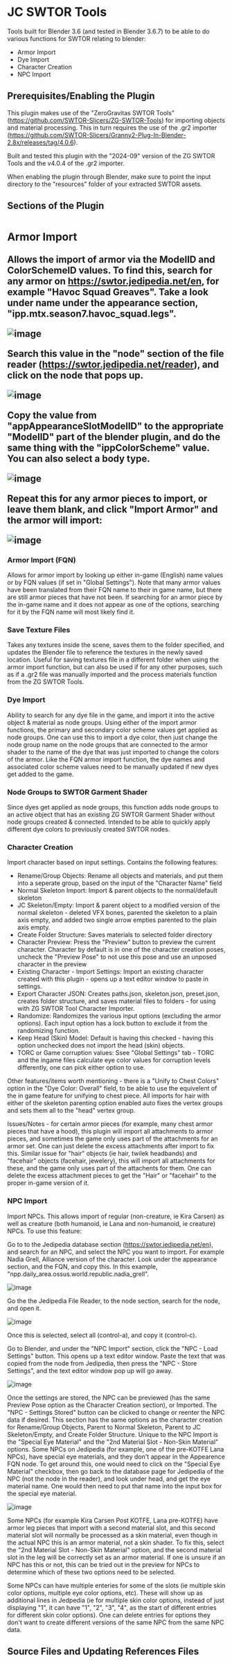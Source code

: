 **<h1>JC SWTOR Tools</h1>**

Tools built for Blender 3.6 (and tested in Blender 3.6.7) to be able to do various functions for SWTOR relating to blender:
- Armor Import
- Dye Import
- Character Creation
- NPC Import

**<h2>Prerequisites/Enabling the Plugin</h2>**

This plugin makes use of the "ZeroGravitas SWTOR Tools" (https://github.com/SWTOR-Slicers/ZG-SWTOR-Tools) for importing objects and material processing.  This in turn requires the use of the .gr2 importer (https://github.com/SWTOR-Slicers/Granny2-Plug-In-Blender-2.8x/releases/tag/4.0.6).

Built and tested this plugin with the "2024-09" version of the ZG SWTOR Tools and the v4.0.4 of the .gr2 importer.

When enabling the plugin through Blender, make sure to point the input directory to the "resources" folder of your extracted SWTOR assets.  

**<h2>Sections of the Plugin<h2>**

**<h3>Armor Import</h3>**

Allows the import of armor via the ModelID and ColorSchemeID values.  To find this, search for any armor on https://swtor.jedipedia.net/en, for example "Havoc Squad Greaves".  Take a look under name under the appearance section, "ipp.mtx.season7.havoc_squad.legs".

![image](https://github.com/user-attachments/assets/e41e89f7-5304-4376-bd28-47c89034f5e8)

Search this value in the "node" section of the file reader (https://swtor.jedipedia.net/reader), and click on the node that pops up.  

![image](https://github.com/user-attachments/assets/7aae6d6b-5cd9-49d6-8135-028b378c0902)

Copy the value from "appAppearanceSlotModelID" to the appropriate "ModelID" part of the blender plugin, and do the same thing with the "ippColorScheme" value.  You can also select a body type.  

![image](https://github.com/user-attachments/assets/fcf00d82-a7fc-451f-b8c5-17e186f2e7a2)

Repeat this for any armor pieces to import, or leave them blank, and click "Import Armor" and the armor will import:

![image](https://github.com/user-attachments/assets/debbc5ab-bc90-48e2-b46f-f6fdb066478a)

**<h3>Armor Import (FQN)</h3>**

Allows for armor import by looking up either in-game (English) name values or by FQN values (if set in "Global Settings").  Note that many armor values have been translated from their FQN name to their in game name, but there are still armor pieces that have not been.  If searching for an armor piece by the in-game name and it does not appear as one of the options, searching for it by the FQN name will most likely find it.

**<h3>Save Texture Files</h3>**

Takes any textures inside the scene, saves them to the folder specified, and updates the Blender file to reference the textures in the newly saved location.  Useful for saving textures file in a different folder when using the armor import function, but can also be used if for any other purposes, such as if a .gr2 file was manually imported and the process materials function from the ZG SWTOR Tools.

**<h3>Dye Import</h3>**

Ability to search for any dye file in the game, and import it into the active object & material as node groups.  Using either of the import armor functions, the primary and secondary color scheme values get applied as node groups.  One can use this to import a dye color, then just change the node group name on the node groups that are connected to the armor shader to the name of the dye that was just imported to change the colors of the armor.  Like the FQN armor import function, the dye names and associated color scheme values need to be manually updated if new dyes get added to the game.  

**<h3>Node Groups to SWTOR Garment Shader</h3>**

Since dyes get applied as node groups, this function adds node groups to an active object that has an existing ZG SWTOR Garment Shader without node groups created & connected.  Intended to be able to quickly apply different dye colors to previously created SWTOR nodes.  

**<h3>Character Creation</h3>**

Import character based on input settings.  Contains the following features:

- Rename/Group Objects: Rename all objects and materials, and put them into a seperate group, based on the input of the "Character Name" field
- Normal Skeleton Import: Import & parent objects to the normal/default skeleton
- JC Skeleton/Empty: Import & parent object to a modified version of the normal skeleton - deleted VFX bones, parented the skeleton to a plain axis empty, and added two single arrow empties parented to the plain axis empty.
- Create Folder Structure: Saves materials to selected folder directory
- Character Preview: Press the "Preview" button to preview the current character.  Character by default is in one of the character creation poses, uncheck the "Preview Pose" to not use this pose and use an unposed character in the preview
- Existing Character - Import Settings: Import an existing character created with this plugin - opens up a text editor window to paste in settings.
- Export Character JSON: Creates paths.json, skeleton.json, preset.json, creates folder structure, and saves material files to folders - for using with ZG SWTOR Tool Character Importer.
- Randomize: Randomizes the various input options (excluding the armor options).  Each input option has a lock button to exclude it from the randomizing function.
- Keep Head (Skin) Model: Default is having this checked - having this option unchecked does not import the head (skin) objects.
- TORC or Game corruption values: Ssee "Global Settings" tab - TORC and the ingame files calculate eye color values for corruption levels differently, one can pick either option to use.

Other features/items worth mentioning - there is a "Unify to Chest Colors" option in the "Dye Color: Overall" field, to be able to use the equivelent of the in game feature for unifying to chest piece.  All imports for hair with either of the skeleton parenting option enabled auto fixes the vertex groups and sets them all to the "head" vertex group. 

Issues/Notes - for certain armor pieces (for example, many chest armor pieces that have a hood), this plugin will import all attachments to armor pieces, and sometimes the game only uses part of the attachments for an armor set.  One can just delete the excess attachments after import to fix this.  Similar issue for "hair" objects (ie hair, twilek headbands) and "facehair" objects (facehair, jewelery), this will import all attachments for these, and the game only uses part of the attachents for them.  One can delete the excess attachment pieces to get the "Hair" or "facehair" to the proper in-game version of it.

**<h3>NPC Import</h3>**

Import NPCs.  This allows import of regular (non-creature, ie Kira Carsen) as well as creature (both humanoid, ie Lana and non-humanoid, ie creature) NPCs.  To use this feature:

Go to to the Jedipedia database section (https://swtor.jedipedia.net/en), and search for an NPC, and select the NPC you want to import.  For example Nadia Grell, Alliance version of the character.  Look under the appearance section, and the FQN, and copy this.  In this example, "npp.daily_area.ossus.world.republic.nadia_grell".    

![image](https://github.com/user-attachments/assets/102f4fd7-84f6-4701-a03c-f18b99b466ae)

Go the the Jedipedia File Reader, to the node section, search for the node, and open it.  

![image](https://github.com/user-attachments/assets/358c9171-5a00-4ea6-9f77-0ab534de15d2)

Once this is selected, select all (control-a), and copy it (control-c). 

Go to Blender, and under the "NPC Import" section, click the "NPC - Load Settings" button.  This opens up a text editor window.  Paste the text that was copied from the node from Jedipedia, then press the "NPC - Store Settings", and the text editor window pop up will go away.

![image](https://github.com/user-attachments/assets/7e0e6c32-e554-4a11-b62f-952a29756ecb)

Once the settings are stored, the NPC can be previewed (has the same Preview Pose option as the Character Creation section), or Imported.  The "NPC - Settings Stored" button can be clicked to change or reenter the NPC data if desired.  This section has the same options as the character creation for Rename/Group Objects, Parent to Normal Skeleton, Parent to JC Skeleton/Empty, and Create Folder Structure.  Unique to the NPC Import is the "Special Eye Material" and the "2nd Material Slot - Non-Skin Material" options.  Some NPCs on Jedipedia (for example, one of the pre-KOTFE Lana NPCs), have special eye materials, and they don't appear in the Appearence FQN node.  To get around this, one would need to click on the "Special Eye Material" checkbox, then go back to the database page for Jedipedia of the NPC (not the node in the reader), and look under head, and get the eye material name.  One would then need to put that name into the input box for the special eye material.  

![image](https://github.com/user-attachments/assets/c2b31a5f-56b8-40bd-a2d4-5360743d9653)

Some NPCs (for example Kira Carsen Post KOTFE, Lana pre-KOTFE) have armor leg pieces that import with a second material slot, and this second material slot will normally be processed as a skin material, even though in the actual NPC this is an armor material, not a skin shader.  To fix this, select the "2nd Material Slot - Non-Skin Material" option, and the second material slot in the leg will be correctly set as an armor material.  If one is unsure if an NPC has this or not, this can be tried out in the preview for NPCs to determine which of these two options need to be selected.

Some NPCs can have multiple enteries for some of the slots (ie multiple skin color options, multiple eye color options, etc).  These will show up as additional lines in Jedpedia (ie for multiple skin color options, instead of just displaying "1", it can have "1", "2", "3", "4", as the start of different entries for different skin color options).  One can delete entries for options they don't want to create different versions of the same NPC from the same NPC data.  

**<h2>Source Files and Updating References Files</h2>**

